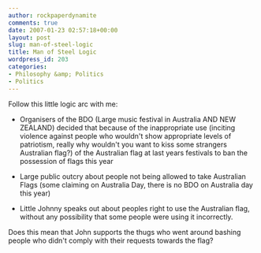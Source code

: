 ```yaml
---
author: rockpaperdynamite
comments: true
date: 2007-01-23 02:57:18+00:00
layout: post
slug: man-of-steel-logic
title: Man of Steel Logic
wordpress_id: 203
categories:
- Philosophy &amp; Politics
- Politics
---
```


Follow this little logic arc with me:



	
  * Organisers of the BDO (Large music festival in Australia AND NEW ZEALAND) decided that because of the inappropriate use (inciting violence against people who wouldn't show appropriate levels of patriotism, really why wouldn't you want to kiss some strangers Australian flag?) of the Australian flag at last years festivals to ban the possession of flags this year

	
  * Large public outcry about people not being allowed to take Australian Flags (some claiming on Australia Day, there is no BDO on Australia day this year)

	
  * Little Johnny speaks out about peoples right to use the Australian flag, without any possibility that some people were using it incorrectly.


Does this mean that John supports the thugs who went around bashing people who didn't comply with their requests towards the flag?
